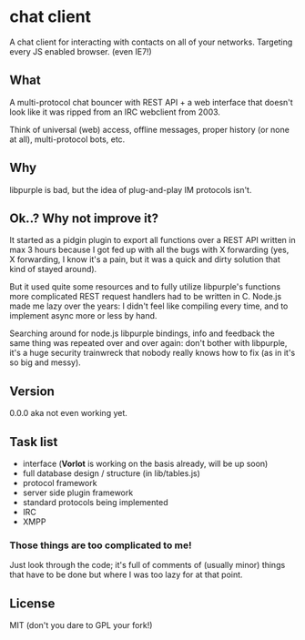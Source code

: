 # chat client
A chat client for interacting with contacts on all of your networks. Targeting
every JS enabled browser. (even IE7!)

## What
A multi-protocol chat bouncer with REST API + a web interface that doesn't look
like it was ripped from an IRC webclient from 2003.

Think of universal (web) access, offline messages, proper history (or none at
all), multi-protocol bots, etc.

## Why
libpurple is bad, but the idea of plug-and-play IM protocols isn't.

## Ok..? Why not improve it?
It started as a pidgin plugin to export all functions over a REST API written in
max 3 hours because I got fed up with all the bugs with X forwarding (yes, X
forwarding, I know it's a pain, but it was a quick and dirty solution that kind
of stayed around).

But it used quite some resources and to fully utilize libpurple's functions more
complicated REST request handlers had to be written in C. Node.js made me lazy
over the years: I didn't feel like compiling every time, and to implement async
more or less by hand.

Searching around for node.js libpurple bindings, info and feedback the same
thing was repeated over and over again: don't bother with libpurple, it's a huge
security trainwreck that nobody really knows how to fix (as in it's so big and
messy).

## Version
0.0.0 aka not even working yet.

## Task list
- interface (**Vorlot** is working on the basis already, will be up soon)
- full database design / structure (in lib/tables.js)
- protocol framework
- server side plugin framework
- standard protocols being implemented
 - IRC
 - XMPP

### Those things are too complicated to me!
Just look through the code; it's full of comments of (usually minor) things that
have to be done but where I was too lazy for at that point.

## License
MIT (don't you dare to GPL your fork!)

